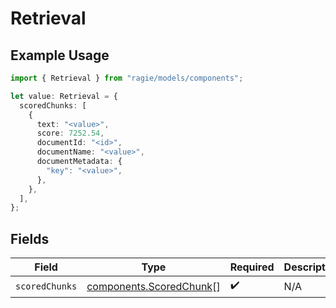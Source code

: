 # Retrieval

## Example Usage

```typescript
import { Retrieval } from "ragie/models/components";

let value: Retrieval = {
  scoredChunks: [
    {
      text: "<value>",
      score: 7252.54,
      documentId: "<id>",
      documentName: "<value>",
      documentMetadata: {
        "key": "<value>",
      },
    },
  ],
};
```

## Fields

| Field                                                              | Type                                                               | Required                                                           | Description                                                        |
| ------------------------------------------------------------------ | ------------------------------------------------------------------ | ------------------------------------------------------------------ | ------------------------------------------------------------------ |
| `scoredChunks`                                                     | [components.ScoredChunk](../../models/components/scoredchunk.md)[] | :heavy_check_mark:                                                 | N/A                                                                |